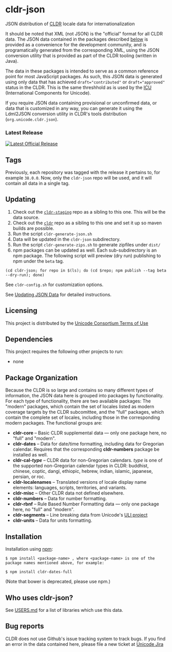 # cldr-json

JSON distribution of [CLDR](http://cldr.unicode.org/) locale data for internationalization

It should be noted that XML (not JSON) is the "official" format for all CLDR data.  The
JSON data contained in the packages described [below](#package-organization) is provided
as a convenience for the development community, and is programatically generated from the
corresponding XML, using the JSON conversion utility that is provided as part of the CLDR
tooling (written in Java).

The data in these packages is intended to serve as a common reference point for most
JavaScript packages. As such, this JSON data is generated using only data that has achieved
`draft="contributed"` or `draft="approved"` status in the CLDR. This is the same threshhold
as is used by the [ICU](http://icu-project.org) (International Components for Unicode).

If you require JSON data containing provisional or unconfirmed data, or data that is customized
in any way, you can generate it using the Ldml2JSON conversion utility in CLDR's tools
distribution (`org.unicode.cldr.json`).

### Latest Release
[![Latest Official Release](https://img.shields.io/github/v/tag/unicode-org/cldr-json?sort=semver)](https://github.com/unicode-org/cldr-json/releases/latest)
## Tags

Previously, each repository was tagged with the release it pertains to, for example `38.0.0`.
Now, only the `cldr-json` repo will be used, and it will contain all data in a single tag.

## Updating

1. Check out the [`cldr-staging`](https://github.com/unicode-org/cldr-staging) repo as a sibling to this one. This will be the data source.
2. Check out the [`cldr`](https://github.com/unicode-org/cldr) repo as a sibling to this one and set it up so maven builds are possible.
3. Run the script `cldr-generate-json.sh`
4. Data will be updated in the `cldr-json` subdirectory.
5. Run the script `cldr-generate-zips.sh` to generate zipfiles under `dist/`
6. npm packages can be updated as well. Each sub-subdirectory is an npm package. The following script will preview
(dry run) publishing to npm under the `beta` tag.

```shell
(cd cldr-json; for repo in $(ls); do (cd $repo; npm publish --tag beta --dry-run); done)
```

See `cldr-config.sh` for customization options.

See [Updating JSON Data](http://cldr.unicode.org/development/updating-codes/updating-json-data)
for detailed instructions.

## Licensing

This project is distributed by the [Unicode Consortium Terms of Use](http://unicode.org/repos/cldr/trunk/unicode-license.txt)

## Dependencies

This project requires the following other projects to run:
 * none

## Package Organization

Because the CLDR is so large and contains so many different types of information, the JSON data
here is grouped into packages by functionality. For each type of functionality, there are two
available packages: The "modern" packages, which contain the set of locales listed as modern
coverage targets by the CLDR subcomittee, and the "full" packages, which contain the complete
set of locales, including those in the corresponding modern packages. The functional groups are:

 - **cldr-core**        – Basic CLDR supplemental data — only one package here, no "full" and "modern".
 - **cldr-dates**       – Data for date/time formatting, including data for Gregorian calendar.
Requires that the corresponding **cldr-numbers** package be installed as well.
 - **cldr-cal-_type_**      – CLDR data for non-Gregorian calendars. _type_ is one of the supported non-Gregorian calendar types in CLDR: buddhist, chinese, coptic, dangi, ethiopic, hebrew, indian, islamic, japanese, persian, or roc.
 - **cldr-localenames** – Translated versions of locale display name elements: languages, scripts, territories, and variants.
 - **cldr-misc**        – Other CLDR data not defined elsewhere.
 - **cldr-numbers**     – Data for number formatting.
 - **cldr-rbnf**        – Rule Based Number Formatting data — only one package here, no "full" and "modern".
 - **cldr-segments**    – Line breaking data from Unicode's [ULI project](http://uli.unicode.org/)
 - **cldr-units**       – Data for units formatting.

## Installation

Installation using [npm](https://www.npmjs.com):

    $ npm install <package-name> , where <package-name> is one of the package names mentioned above, for example:

    $ npm install cldr-dates-full

(Note that bower is deprecated, please use npm.)

## Who uses cldr-json?

See [USERS.md](./USERS.md) for a list of libraries
which use this data.

## Bug reports

CLDR does not use Github's issue tracking system to track bugs.  If you find an error in
the data contained here, please file a new ticket at [Unicode Jira](https://unicode-org.atlassian.net/projects/CLDR/issues)
